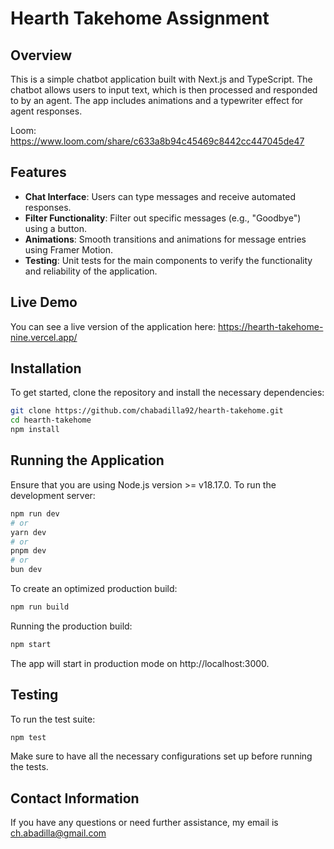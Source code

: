 # Hearth Takehome Assignment

## Overview

This is a simple chatbot application built with Next.js and TypeScript. The chatbot allows users to input text, which is then processed and responded to by an agent. The app includes animations and a typewriter effect for agent responses.

Loom: https://www.loom.com/share/c633a8b94c45469c8442cc447045de47

## Features

- **Chat Interface**: Users can type messages and receive automated responses.
- **Filter Functionality**: Filter out specific messages (e.g., "Goodbye") using a button.
- **Animations**: Smooth transitions and animations for message entries using Framer Motion.
- **Testing**: Unit tests for the main components to verify the functionality and reliability of the application.

## Live Demo

You can see a live version of the application here:
https://hearth-takehome-nine.vercel.app/

## Installation

To get started, clone the repository and install the necessary dependencies:

```bash
git clone https://github.com/chabadilla92/hearth-takehome.git
cd hearth-takehome
npm install
```

## Running the Application
Ensure that you are using Node.js version >= v18.17.0.
To run the development server:

```bash
npm run dev
# or
yarn dev
# or
pnpm dev
# or
bun dev
```

To create an optimized production build:

```bash
npm run build
```

Running the production build:

```bash
npm start
```

The app will start in production mode on http://localhost:3000.

## Testing

To run the test suite:

```bash
npm test
```

Make sure to have all the necessary configurations set up before running the tests.

## Contact Information

If you have any questions or need further assistance, my email is ch.abadilla@gmail.com
